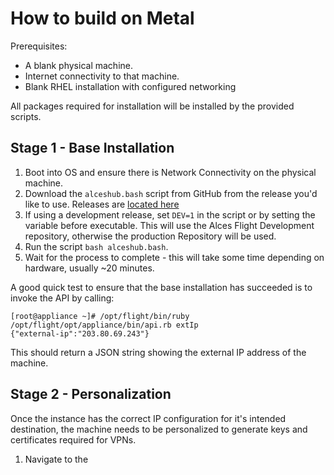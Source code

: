# How to build on Metal

Prerequisites:
  - A blank physical machine.
  - Internet connectivity to that machine.
  - Blank RHEL installation with configured networking

All packages required for installation will be installed by the provided scripts.

## Stage 1 - Base Installation

1. Boot into OS and ensure there is Network Connectivity on the physical machine.
2. Download the `alceshub.bash` script from GitHub from the release you'd like to use. Releases are [located here](https://github.com/alces-software/flight-appliance-menu/releases)
3. If using a development release, set `DEV=1` in the script or by setting the variable before executable. This will use the Alces Flight Development repository, otherwise the production Repository will be used.
4. Run the script `bash alceshub.bash`.
5. Wait for the process to complete - this will take some time depending on hardware, usually ~20 minutes.

A good quick test to ensure that the base installation has succeeded is to invoke the API by calling:

 ```
[root@appliance ~]# /opt/flight/bin/ruby /opt/flight/opt/appliance/bin/api.rb extIp
{"external-ip":"203.80.69.243"}
 ```
This should return a JSON string showing the external IP address of the machine. 

## Stage 2 - Personalization 

Once the instance has the correct IP configuration for it's intended destination, the machine needs to be personalized to generate keys and certificates required for VPNs. 

1. Navigate to the 